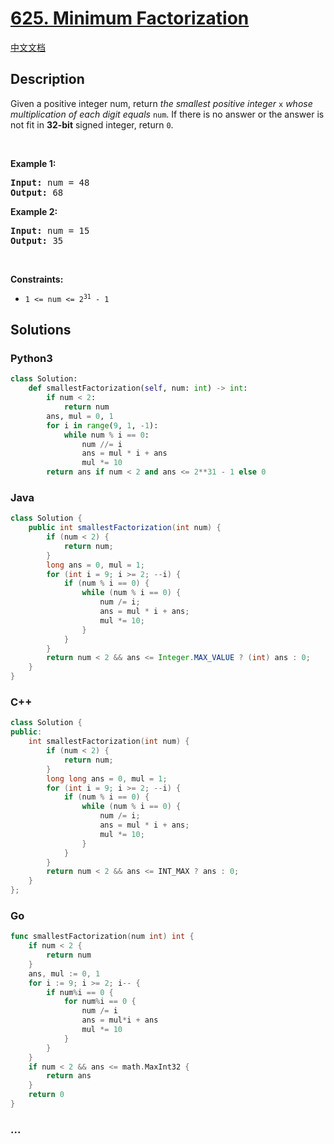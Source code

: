 # [625. Minimum Factorization](https://leetcode.com/problems/minimum-factorization)

[中文文档](/solution/0600-0699/0625.Minimum%20Factorization/README.md)

## Description

<p>Given a positive integer num, return <em>the smallest positive integer </em><code>x</code><em> whose multiplication of each digit equals </em><code>num</code>. If there is no answer or the answer is not fit in <strong>32-bit</strong> signed integer, return <code>0</code>.</p>

<p>&nbsp;</p>
<p><strong class="example">Example 1:</strong></p>
<pre><strong>Input:</strong> num = 48
<strong>Output:</strong> 68
</pre><p><strong class="example">Example 2:</strong></p>
<pre><strong>Input:</strong> num = 15
<strong>Output:</strong> 35
</pre>
<p>&nbsp;</p>
<p><strong>Constraints:</strong></p>

<ul>
	<li><code>1 &lt;= num &lt;= 2<sup>31</sup> - 1</code></li>
</ul>

## Solutions

<!-- tabs:start -->

### **Python3**

```python
class Solution:
    def smallestFactorization(self, num: int) -> int:
        if num < 2:
            return num
        ans, mul = 0, 1
        for i in range(9, 1, -1):
            while num % i == 0:
                num //= i
                ans = mul * i + ans
                mul *= 10
        return ans if num < 2 and ans <= 2**31 - 1 else 0
```

### **Java**

```java
class Solution {
    public int smallestFactorization(int num) {
        if (num < 2) {
            return num;
        }
        long ans = 0, mul = 1;
        for (int i = 9; i >= 2; --i) {
            if (num % i == 0) {
                while (num % i == 0) {
                    num /= i;
                    ans = mul * i + ans;
                    mul *= 10;
                }
            }
        }
        return num < 2 && ans <= Integer.MAX_VALUE ? (int) ans : 0;
    }
}
```

### **C++**

```cpp
class Solution {
public:
    int smallestFactorization(int num) {
        if (num < 2) {
            return num;
        }
        long long ans = 0, mul = 1;
        for (int i = 9; i >= 2; --i) {
            if (num % i == 0) {
                while (num % i == 0) {
                    num /= i;
                    ans = mul * i + ans;
                    mul *= 10;
                }
            }
        }
        return num < 2 && ans <= INT_MAX ? ans : 0;
    }
};
```

### **Go**

```go
func smallestFactorization(num int) int {
	if num < 2 {
		return num
	}
	ans, mul := 0, 1
	for i := 9; i >= 2; i-- {
		if num%i == 0 {
			for num%i == 0 {
				num /= i
				ans = mul*i + ans
				mul *= 10
			}
		}
	}
	if num < 2 && ans <= math.MaxInt32 {
		return ans
	}
	return 0
}
```

### **...**

```

```

<!-- tabs:end -->
